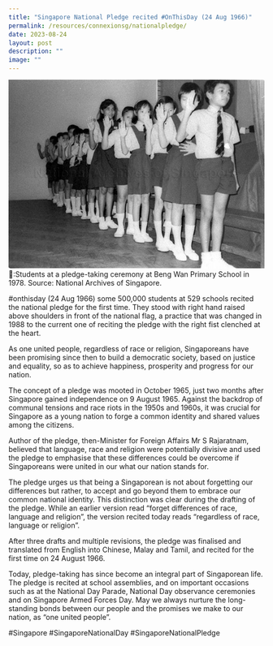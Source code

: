 ```yaml
---
title: "Singapore National Pledge recited #OnThisDay (24 Aug 1966)"
permalink: /resources/connexionsg/nationalpledge/
date: 2023-08-24
layout: post
description: ""
image: ""
---
```

![](/images/connexionsg/2023/singapore%20national%20pledge.jpg)
📸:Students at a pledge-taking ceremony at Beng Wan Primary School in 1978. Source: National Archives of Singapore.

#onthisday (24 Aug 1966) some 500,000 students at 529 schools recited the national pledge for the first time. They stood with right hand raised above shoulders in front of the national flag, a practice that was changed in 1988 to the current one of reciting the pledge with the right fist clenched at the heart.

As one united people, regardless of race or religion, Singaporeans have been promising since then to build a democratic society, based on justice and equality, so as to achieve happiness, prosperity and progress for our nation.

The concept of a pledge was mooted in October 1965, just two months after Singapore gained independence on 9 August 1965. Against the backdrop of communal tensions and race riots in the 1950s and 1960s, it was crucial for Singapore as a young nation to forge a common identity and shared values among the citizens.

Author of the pledge, then-Minister for Foreign Affairs Mr S Rajaratnam, believed that language, race and religion were potentially divisive and used the pledge to emphasise that these differences could be overcome if Singaporeans were united in our what our nation stands for.

The pledge urges us that being a Singaporean is not about forgetting our differences but rather, to accept and go beyond them to embrace our common national identity. This distinction was clear during the drafting of the pledge. While an earlier version read “forget differences of race, language and religion”, the version recited today reads “regardless of race, language or religion”.

After three drafts and multiple revisions, the pledge was finalised and translated from English into Chinese, Malay and Tamil, and recited for the first time on 24 August 1966.

Today, pledge-taking has since become an integral part of Singaporean life. The pledge is recited at school assemblies, and on important occasions such as at the National Day Parade, National Day observance ceremonies and on Singapore Armed Forces Day. May we always nurture the long-standing bonds between our people and the promises we make to our nation, as “one united people”.

#Singapore #SingaporeNationalDay #SingaporeNationalPledge

